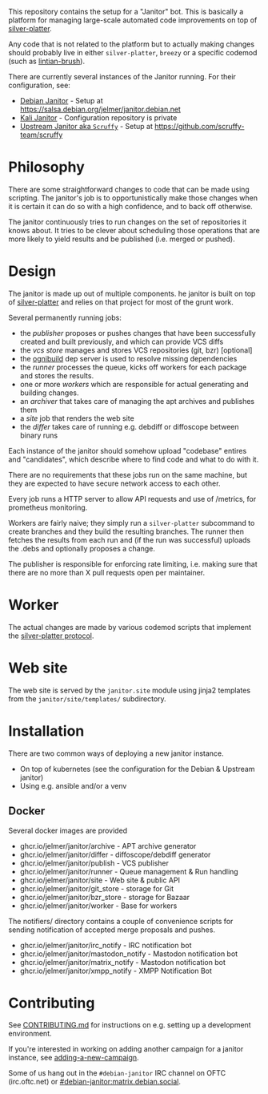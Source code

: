 This repository contains the setup for a "Janitor" bot. This is basically
a platform for managing large-scale automated code improvements on
top of [silver-platter](https://github.com/jelmer/silver-platter).

Any code that is not related to the platform but to actually making changes
should probably live in either ``silver-platter``, ``breezy`` or a
specific codemod (such as [lintian-brush](https://salsa.debian.org/jelmer/lintian-brush)).

There are currently several instances of the Janitor running. For their configuration, see:

* [Debian Janitor](https://janitor.debian.net/) - Setup at https://salsa.debian.org/jelmer/janitor.debian.net
* [Kali Janitor](https://janitor.kali.org/) - Configuration repository is private
* [Upstream Janitor aka ``Scruffy``](https://www.scruffy.dev/) - Setup at https://github.com/scruffy-team/scruffy

Philosophy
==========

There are some straightforward changes to code that can be made
using scripting. The janitor's job is to opportunistically make those changes
when it is certain it can do so with a high confidence, and to back off
otherwise.

The janitor continuously tries to run changes on the set of repositories it
knows about. It tries to be clever about scheduling those operations that
are more likely to yield results and be published (i.e. merged or pushed).

Design
======

The janitor is made up out of multiple components. he janitor is built on top of
[silver-platter](https://github.com/jelmer/silver-platter) and relies
on that project for most of the grunt work.

Several permanently running jobs:

* the *publisher* proposes or pushes changes that have been successfully
  created and built previously, and which can provide VCS diffs
* the *vcs store* manages and stores VCS repositories (git, bzr) [optional]
* the [ognibuild](https://github.com/jelmer/ognibuild) dep server is used to
  resolve missing dependencies
* the *runner* processes the queue, kicks off workers for
  each package and stores the results.
* one or more *workers* which are responsible for actual generating and
  building changes.
* an *archiver* that takes care of managing the apt archives and publishes them
* a *site* job that renders the web site
* the *differ* takes care of running e.g. debdiff or diffoscope between binary runs

Each instance of the janitor should somehow upload "codebase" entires and
"candidates", which describe where to find code and what to do with it.

There are no requirements that these jobs run on the same machine, but they are
expected to have secure network access to each other.

Every job runs a HTTP server to allow API requests and use of /metrics, for
prometheus monitoring.

Workers are fairly naive; they simply run a ``silver-platter`` subcommand
to create branches and they build the resulting branches. The runner
then fetches the results from each run and (if the run was successful)
uploads the .debs and optionally proposes a change.

The publisher is responsible for enforcing rate limiting, i.e. making sure
that there are no more than X pull requests open per maintainer.

Worker
======
The actual changes are made by various codemod scripts that implement
the [silver-platter protocol](https://github.com/jelmer/silver-platter/blob/master/codemod-protocol.rst).

Web site
========

The web site is served by the ``janitor.site`` module using jinja2 templates
from the ``janitor/site/templates/`` subdirectory.

Installation
============

There are two common ways of deploying a new janitor instance.

 * On top of kubernetes (see the configuration for the Debian & Upstream janitor)
 * Using e.g. ansible and/or a venv

Docker
------

Several docker images are provided

 * ghcr.io/jelmer/janitor/archive - APT archive generator
 * ghcr.io/jelmer/janitor/differ - diffoscope/debdiff generator
 * ghcr.io/jelmer/janitor/publish - VCS publisher
 * ghcr.io/jelmer/janitor/runner - Queue management & Run handling
 * ghcr.io/jelmer/janitor/site - Web site & public API
 * ghcr.io/jelmer/janitor/git_store - storage for Git
 * ghcr.io/jelmer/janitor/bzr_store - storage for Bazaar
 * ghcr.io/jelmer/janitor/worker - Base for workers

The notifiers/ directory contains a couple of convenience scripts for sending
notification of accepted merge proposals and pushes.

 * ghcr.io/jelmer/janitor/irc_notify - IRC notification bot
 * ghcr.io/jelmer/janitor/mastodon_notify - Mastodon notification bot
 * ghcr.io/jelmer/janitor/matrix_notify - Mastodon notification bot
 * ghcr.io/jelmer/janitor/xmpp_notify - XMPP Notification Bot

Contributing
============

See [CONTRIBUTING.md](CONTRIBUTING.md) for instructions on e.g. setting up
a development environment.

If you're interested in working on adding another campaign for a janitor
instance, see [adding-a-new-campaign](devnotes/adding-a-new-campaign.rst).

Some of us hang out in the ``#debian-janitor`` IRC channel on OFTC
(irc.oftc.net) or
[#debian-janitor:matrix.debian.social](https://matrix.to/#/#debian-janitor:matrix.debian.social).
